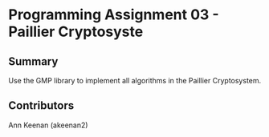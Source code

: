 # Programming Assignment 03 - Paillier Cryptosyste

## Summary

Use the GMP library to implement all algorithms in the Paillier Cryptosystem.

## Contributors

Ann Keenan (akeenan2)
